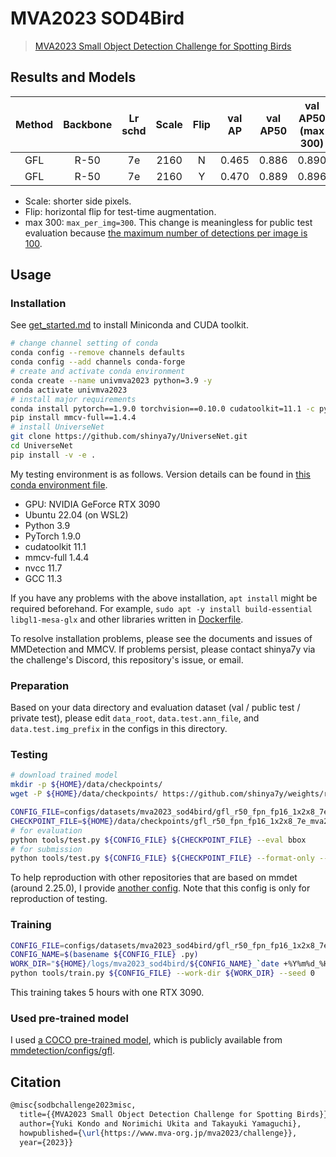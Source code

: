 # MVA2023 SOD4Bird

> [MVA2023 Small Object Detection Challenge for Spotting Birds](https://www.mva-org.jp/mva2023/challenge)

<!-- [DATASET] -->

<!--
## Abstract

<div align=center>
<img src=""/>
</div>
-->

## Results and Models

| Method | Backbone | Lr schd | Scale | Flip | val AP | val AP50 | val AP50 (max 300) | public test AP50 |                               Config                                |                                                                      Download                                                                       |
| :----: | :------: | :-----: | :---: | :--: | :----: | :------: | :----------------: | :--------------: | :-----------------------------------------------------------------: | :-------------------------------------------------------------------------------------------------------------------------------------------------: |
|  GFL   |   R-50   |   7e    | 2160  |  N   | 0.465  |  0.886   |       0.890        |      0.724       |   [config](./gfl_r50_fpn_fp16_1x2x8_7e_mva2023_sod4bird_2160.py)    | [model](https://github.com/shinya7y/weights/releases/download/v1.0.3/gfl_r50_fpn_fp16_1x2x8_7e_mva2023_sod4bird_2160_20230415_epoch_7-383174fb.pth) |
|  GFL   |   R-50   |   7e    | 2160  |  Y   | 0.470  |  0.889   |       0.896        |      0.731       | [config](./gfl_r50_fpn_fp16_1x2x8_7e_mva2023_sod4bird_2160_test.py) | [model](https://github.com/shinya7y/weights/releases/download/v1.0.3/gfl_r50_fpn_fp16_1x2x8_7e_mva2023_sod4bird_2160_20230415_epoch_7-383174fb.pth) |

- Scale: shorter side pixels.
- Flip: horizontal flip for test-time augmentation.
- max 300: `max_per_img=300`.
  This change is meaningless for public test evaluation because [the maximum number of detections per image is 100](https://github.com/IIM-TTIJ/mva2023_eval_tool_from_pycocotools-2.0.6/blob/main/pycocotools/cocoeval.py).

## Usage

### Installation

See [get_started.md](../../../docs/en/get_started.md) to install Miniconda and CUDA toolkit.

```bash
# change channel setting of conda
conda config --remove channels defaults
conda config --add channels conda-forge
# create and activate conda environment
conda create --name univmva2023 python=3.9 -y
conda activate univmva2023
# install major requirements
conda install pytorch==1.9.0 torchvision==0.10.0 cudatoolkit=11.1 -c pytorch -c conda-forge
pip install mmcv-full==1.4.4
# install UniverseNet
git clone https://github.com/shinya7y/UniverseNet.git
cd UniverseNet
pip install -v -e .
```

My testing environment is as follows.
Version details can be found in [this conda environment file](../../../docs/en/envs/conda_env_universenet_mva2023.yaml).

- GPU: NVIDIA GeForce RTX 3090
- Ubuntu 22.04 (on WSL2)
- Python 3.9
- PyTorch 1.9.0
- cudatoolkit 11.1
- mmcv-full 1.4.4
- nvcc 11.7
- GCC 11.3

If you have any problems with the above installation, `apt install` might be required beforehand.
For example, `sudo apt -y install build-essential libgl1-mesa-glx` and other libraries written in [Dockerfile](../../../docker/Dockerfile).

To resolve installation problems, please see the documents and issues of MMDetection and MMCV.
If problems persist, please contact shinya7y via the challenge's Discord, this repository's issue, or email.

### Preparation

Based on your data directory and evaluation dataset (val / public test / private test),
please edit `data_root`, `data.test.ann_file`, and `data.test.img_prefix` in the configs in this directory.

### Testing

```bash
# download trained model
mkdir -p ${HOME}/data/checkpoints/
wget -P ${HOME}/data/checkpoints/ https://github.com/shinya7y/weights/releases/download/v1.0.3/gfl_r50_fpn_fp16_1x2x8_7e_mva2023_sod4bird_2160_20230415_epoch_7-383174fb.pth

CONFIG_FILE=configs/datasets/mva2023_sod4bird/gfl_r50_fpn_fp16_1x2x8_7e_mva2023_sod4bird_2160_test.py
CHECKPOINT_FILE=${HOME}/data/checkpoints/gfl_r50_fpn_fp16_1x2x8_7e_mva2023_sod4bird_2160_20230415_epoch_7-383174fb.pth
# for evaluation
python tools/test.py ${CONFIG_FILE} ${CHECKPOINT_FILE} --eval bbox
# for submission
python tools/test.py ${CONFIG_FILE} ${CHECKPOINT_FILE} --format-only --eval-options jsonfile_prefix=results
```

To help reproduction with other repositories that are based on mmdet (around 2.25.0), I provide [another config](./gfl_r50_fpn_fp16_1x2x8_7e_mva2023_sod4bird_2160_test_whole_config.py).
Note that this config is only for reproduction of testing.

### Training

```bash
CONFIG_FILE=configs/datasets/mva2023_sod4bird/gfl_r50_fpn_fp16_1x2x8_7e_mva2023_sod4bird_2160.py
CONFIG_NAME=$(basename ${CONFIG_FILE} .py)
WORK_DIR="${HOME}/logs/mva2023_sod4bird/${CONFIG_NAME}_`date +%Y%m%d_%H%M%S`"
python tools/train.py ${CONFIG_FILE} --work-dir ${WORK_DIR} --seed 0
```

This training takes 5 hours with one RTX 3090.

### Used pre-trained model

I used [a COCO pre-trained model](http://download.openmmlab.com/mmdetection/v2.0/gfl/gfl_r50_fpn_1x_coco/gfl_r50_fpn_1x_coco_20200629_121244-25944287.pth),
which is publicly available from [mmdetection/configs/gfl](https://github.com/open-mmlab/mmdetection/tree/v2.25.0/configs/gfl).

## Citation

```latex
@misc{sodbchallenge2023misc,
  title={{MVA2023 Small Object Detection Challenge for Spotting Birds}},
  author={Yuki Kondo and Norimichi Ukita and Takayuki Yamaguchi},
  howpublished={\url{https://www.mva-org.jp/mva2023/challenge}},
  year={2023}}
```
